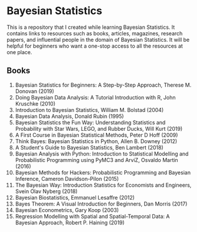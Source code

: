 # Bayesian Statistics

This is a repository that I created while learning Bayesian Statistics. It contains links to resources such as books, articles, magazines, research papers, and influential people in the domain of Bayesian Statistics. It will be helpful for beginners who want a one-stop access to all the resources at one place.

## Books
1. Bayesian Statistics for Beginners: A Step-by-Step Approach, Therese M. Donovan (2019)
2. Doing Bayesian Data Analysis: A Tutorial Introduction with R, John Kruschke (2010)
3. Introduction to Bayesian Statistics, William M. Bolstad (2004)
4. Bayesian Data Analysis, Donald Rubin (1995)
5. Bayesian Statistics the Fun Way: Understanding Statistics and Probability with Star Wars, LEGO, and Rubber Ducks, Will Kurt (2019)
6. A First Course in Bayesian Statistical Methods, Peter D Hoff (2009)
7. Think Bayes: Bayesian Statistics in Python, Allen B. Downey (2012)
8. A Student's Guide to Bayesian Statistics, Ben Lambert (2018)
9. Bayesian Analysis with Python: Introduction to Statistical Modelling and Probabilistic Programming using PyMC3 and ArviZ, Osvaldo Martin (2016)
10. Bayesian Methods for Hackers: Probabilistic Programming and Bayesian Inference, Cameron Davidson-Pilon (2015)
11. The Bayesian Way: Introduction Statistics for Economists and Engineers, Svein Olav Nyberg (2018)
12. Bayesian Biostatistics, Emmanuel Lesaffre (2012)
13. Bayes Theorem: A Visual Introduction for Beginners, Dan Morris (2017)
14. Bayesian Econometrics, Gary Koop (2003)
15. Regression Modelling with Spatial and Spatial-Temporal Data: A Bayesian Approach, Robert P. Haining (2019)

